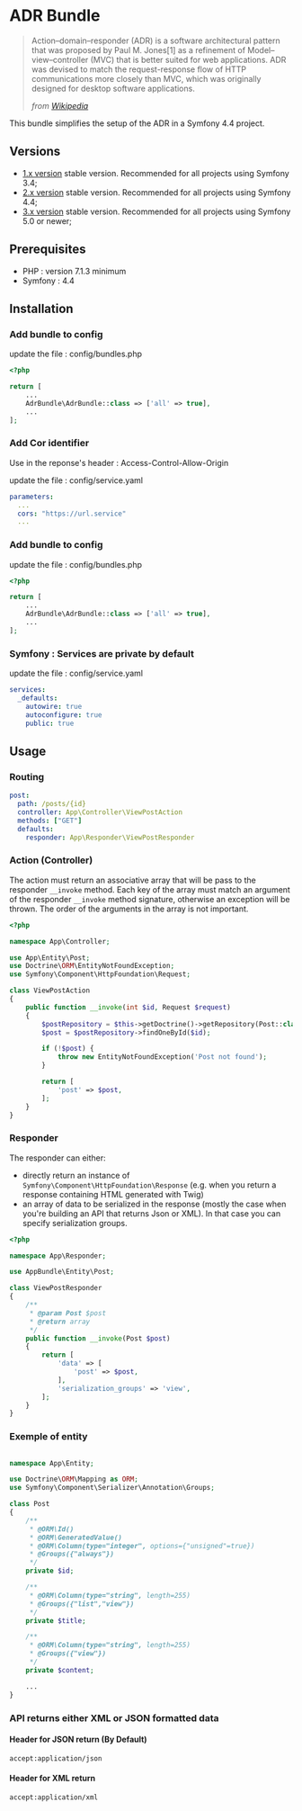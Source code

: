 # ADR Bundle

> Action–domain–responder (ADR) is a software architectural pattern that was
> proposed by Paul M. Jones[1] as a refinement of Model–view–controller (MVC)
> that is better suited for web applications.
> ADR was devised to match the request-response flow of HTTP communications
> more closely than MVC, which was originally designed for desktop software applications.
>
> _from [Wikipedia](https://en.wikipedia.org/wiki/Action%E2%80%93domain%E2%80%93responder "https://en.wikipedia.org/wiki/Action%E2%80%93domain%E2%80%93responder")_

This bundle simplifies the setup of the ADR in a Symfony 4.4 project.

## Versions

- [1.x version](https://github.com/Berenger/AdrBundle/tree/1.x)
  stable version. Recommended for all projects using Symfony 3.4;
- [2.x version](https://github.com/Berenger/AdrBundle/tree/2.x)
  stable version. Recommended for all projects using Symfony 4.4;
- [3.x version](https://github.com/Berenger/AdrBundle/tree/master)
  stable version. Recommended for all projects using Symfony 5.0 or newer;

## Prerequisites

- PHP : version 7.1.3 minimum
- Symfony : 4.4

## Installation

### Add bundle to config

update the file : config/bundles.php

```php
<?php

return [
    ...
    AdrBundle\AdrBundle::class => ['all' => true],
    ...
];
```

### Add Cor identifier

Use in the reponse's header : Access-Control-Allow-Origin

update the file : config/service.yaml

```yaml
parameters:
  ...
  cors: "https://url.service"
  ...
```

### Add bundle to config

update the file : config/bundles.php

```php
<?php

return [
    ...
    AdrBundle\AdrBundle::class => ['all' => true],
    ...
];
```

### Symfony : Services are private by default

update the file : config/service.yaml

```yaml
services:
  _defaults:
    autowire: true
    autoconfigure: true
    public: true
```

## Usage

### Routing

```yaml
post:
  path: /posts/{id}
  controller: App\Controller\ViewPostAction
  methods: ["GET"]
  defaults:
    responder: App\Responder\ViewPostResponder
```

### Action (Controller)

The action must return an associative array that will be pass to the responder `__invoke` method.
Each key of the array must match an argument of the responder `__invoke` method signature,
otherwise an exception will be thrown. The order of the arguments in the array is not important.

```php
<?php

namespace App\Controller;

use App\Entity\Post;
use Doctrine\ORM\EntityNotFoundException;
use Symfony\Component\HttpFoundation\Request;

class ViewPostAction
{
    public function __invoke(int $id, Request $request)
    {
        $postRepository = $this->getDoctrine()->getRepository(Post::class);
        $post = $postRepository->findOneById($id);

        if (!$post) {
            throw new EntityNotFoundException('Post not found');
        }

        return [
            'post' => $post,
        ];
    }
}
```

### Responder

The responder can either:

- directly return an instance of `Symfony\Component\HttpFoundation\Response` (e.g. when you return a response containing HTML generated with Twig)
- an array of data to be serialized in the response (mostly the case when you're building an API that returns Json or XML). In that case you can specify serialization groups.

```php
<?php

namespace App\Responder;

use AppBundle\Entity\Post;

class ViewPostResponder
{
    /**
     * @param Post $post
     * @return array
     */
    public function __invoke(Post $post)
    {
        return [
            'data' => [
                'post' => $post,
            ],
            'serialization_groups' => 'view',
        ];
    }
}
```

### Exemple of entity

```php

namespace App\Entity;

use Doctrine\ORM\Mapping as ORM;
use Symfony\Component\Serializer\Annotation\Groups;

class Post
{
    /**
     * @ORM\Id()
     * @ORM\GeneratedValue()
     * @ORM\Column(type="integer", options={"unsigned"=true})
     * @Groups({"always"})
     */
    private $id;

    /**
     * @ORM\Column(type="string", length=255)
     * @Groups({"list","view"})
     */
    private $title;

    /**
     * @ORM\Column(type="string", length=255)
     * @Groups({"view"})
     */
    private $content;

    ...
}
```

### API returns either XML or JSON formatted data

#### Header for JSON return (By Default)

```
accept:application/json
```

#### Header for XML return

```
accept:application/xml
```
